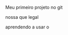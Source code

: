 Meu primeiro projeto no git

nossa que legal






aprendendo a usar o 

<!DOCTYPE html>
<html>
<head>
	<title></title>
</head>
<body>

</body>
</html>